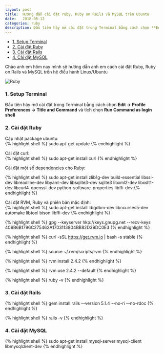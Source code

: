 ```yaml
---
layout: post
title:  Hướng dẫn cài đặt ruby, Ruby on Rails và MySQL trên Ubuntu
date:   2018-05-12
categories: ruby
description: Đầu tiên hãy mở cài đặt trong Terminal bằng cách chọn **Edit -> Profile Preferences -> Title and Command** và tích chọn **Run Command as login shell**...
---
```

- [1. Setup Terminal](#1-setup-terminal)
- [2. Cài đặt Ruby](#2-cài-đặt-ruby)
- [3. Cài đặt Rails](#3-cài-đặt-rails)
- [4. Cài đặt MySQL](#4-cài-đặt-mysql)

Chào anh em hôm nay mình sẽ hướng dẫn anh em cách cài đặt Ruby, Ruby on Rails và MySQL trên hệ điều hành Linux/Ubuntu

![Ruby](https://cdn.iconicjob.vn/prod/wp-content/uploads/2019/06/11144136/lap-trinh-vien-ruby-can-co-ky-nang-gi.jpg)

### 1. Setup Terminal

Đầu tiên hãy mở cài đặt trong Terminal bằng cách chọn **Edit -> Profile Preferences -> Title and Command** và tích chọn **Run Command as login shell**

### 2. Cài đặt Ruby 

Cập nhật package ubuntu:  
{% highlight shell %}
sudo apt-get update
{% endhighlight %}

Cài đặt curl:  
{% highlight shell %}
sudo apt-get install curl
{% endhighlight %}

Cài đặt một số dependencies cho Ruby:  

{% highlight shell %}
sudo apt-get install zlib1g-dev build-essential libssl-dev libreadline-dev libyaml-dev libsqlite3-dev sqlite3 libxml2-dev libxslt1-dev libcurl4-openssl-dev python-software-properties libffi-dev
{% endhighlight %}

Cài đặt RVM, Ruby và phiên bản mặc định:  
{% highlight shell %}
sudo apt-get install libgdbm-dev libncurses5-dev automake libtool bison libffi-dev
{% endhighlight %}

{% highlight shell %}
gpg --keyserver hkp://keys.gnupg.net --recv-keys 409B6B1796C275462A1703113804BB82D39DC0E3
{% endhighlight %}

{% highlight shell %}
curl -sSL https://get.rvm.io | bash -s stable
{% endhighlight %}

{% highlight shell %}
source ~/.rvm/scripts/rvm
{% endhighlight %}

{% highlight shell %}
rvm install 2.4.2
{% endhighlight %}

{% highlight shell %}
rvm use 2.4.2 --default
{% endhighlight %}

{% highlight shell %}
ruby -v
{% endhighlight %}

### 3. Cài đặt Rails  
{% highlight shell %}
gem install rails --version 5.1.4 --no-ri --no-rdoc
{% endhighlight %}

{% highlight shell %}
rails -v
{% endhighlight %}

### 4. Cài đặt MySQL  
{% highlight shell %}
sudo apt-get install mysql-server mysql-client libmysqlclient-dev
{% endhighlight %}
